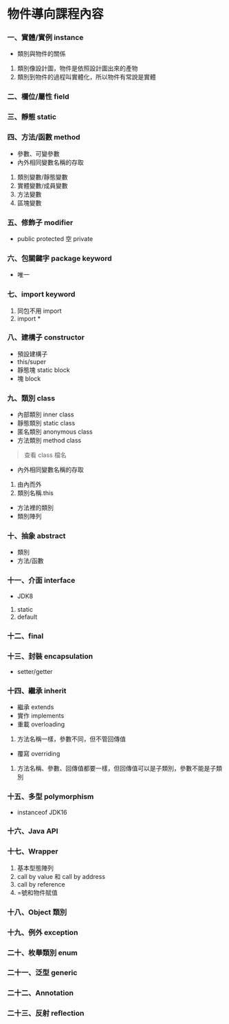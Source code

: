 # 物件導向課程內容
### 一、實體/實例 instance
+ 類別與物件的關係
1. 類別像設計圖，物件是依照設計圖出來的產物
2. 類別到物件的過程叫實體化，所以物件有常說是實體
### 二、欄位/屬性 field
### 三、靜態 static
### 四、方法/函數 method
+ 參數、可變參數
+ 內外相同變數名稱的存取
1. 類別變數/靜態變數
2. 實體變數/成員變數
3. 方法變數
4. 區塊變數
### 五、修飾子 modifier
+ public protected 空 private
### 六、包關鍵字 package keyword
+ 唯一
### 七、import keyword
1. 同包不用 import
2. import *
### 八、建構子 constructor
+ 預設建構子
+ this/super
+ 靜態塊 static block
+ 塊 block
### 九、類別 class
+ 內部類別 inner class
+ 靜態類別 static class
+ 匿名類別 anonymous class
+ 方法類別 method class
> 查看 class 檔名
+ 內外相同變數名稱的存取
1. 由內而外
2. 類別名稱.this
+ 方法裡的類別
+ 類別陣列
### 十、抽象 abstract
+ 類別
+ 方法/函數
### 十一、介面 interface
+ JDK8
1. static
2. default
### 十二、final
### 十三、封裝 encapsulation
+ setter/getter
### 十四、繼承 inherit
+ 繼承 extends
+ 實作 implements
+ 重載 overloading
1. 方法名稱一樣，參數不同，但不管回傳值
+ 覆寫 overriding
1. 方法名稱、參數、回傳值都要一樣，但回傳值可以是子類別，參數不能是子類別
### 十五、多型 polymorphism
+ instanceof JDK16
### 十六、Java API
### 十七、Wrapper
1. 基本型態陣列
2. call by value 和 call by address
3. call by reference
4. =號和物件賦值
### 十八、Object 類別
### 十九、例外 exception
### 二十、枚舉類別 enum
### 二十一、泛型 generic
### 二十二、Annotation
### 二十三、反射 reflection
